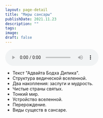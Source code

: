 ```yaml
---
layout: page-detail
title: "Миры сансары"
publishDate: 2021.11.23
description: ""
tags:
image:
draft: false
---
```


<audio title="2021.11.23 - Миры сансары.mp3" src="https://filer-api.advayta.org/v1.0/public/files/73745" controls=""></audio>

* Текст "Адвайта Бодха Дипика".
* Структура ведической вселенной.
* Два накопления: заслуги и мудрость.
* Чистые страны святых.
* Тонкий мир.
* Устройство вселенной.
* Перерождение.
* Виды существ в сансаре.

  
